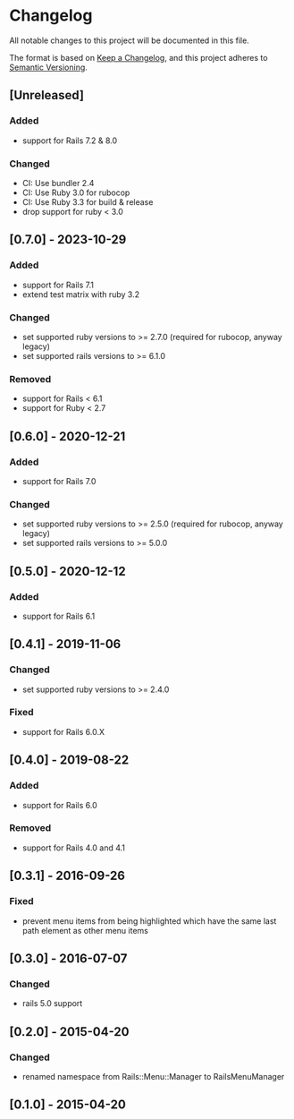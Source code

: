 # Changelog

All notable changes to this project will be documented in this file.

The format is based on [Keep a Changelog](https://keepachangelog.com/en/1.0.0/),
and this project adheres to [Semantic Versioning](https://semver.org/spec/v2.0.0.html).

## [Unreleased]

### Added
- support for Rails 7.2 & 8.0

### Changed

- CI: Use bundler 2.4
- CI: Use Ruby 3.0 for rubocop
- CI: Use Ruby 3.3 for build & release
- drop support for ruby < 3.0

## [0.7.0] - 2023-10-29

### Added

- support for Rails 7.1
- extend test matrix with ruby 3.2

### Changed

- set supported ruby versions to >= 2.7.0 (required for rubocop, anyway legacy)
- set supported rails versions to >= 6.1.0

### Removed

- support for Rails < 6.1
- support for Ruby < 2.7

## [0.6.0] - 2020-12-21

### Added

- support for Rails 7.0

### Changed

- set supported ruby versions to >= 2.5.0 (required for rubocop, anyway legacy)
- set supported rails versions to >= 5.0.0

## [0.5.0] - 2020-12-12

### Added

- support for Rails 6.1

## [0.4.1] - 2019-11-06

### Changed

- set supported ruby versions to >= 2.4.0

### Fixed

- support for Rails 6.0.X

## [0.4.0] - 2019-08-22

### Added

- support for Rails 6.0

### Removed

- support for Rails 4.0 and 4.1

## [0.3.1] - 2016-09-26

### Fixed

- prevent menu items from being highlighted which have the same last path element as other menu items

## [0.3.0] - 2016-07-07

### Changed

- rails 5.0 support

## [0.2.0] - 2015-04-20

### Changed

- renamed namespace from Rails::Menu::Manager to RailsMenuManager

## [0.1.0] - 2015-04-20
